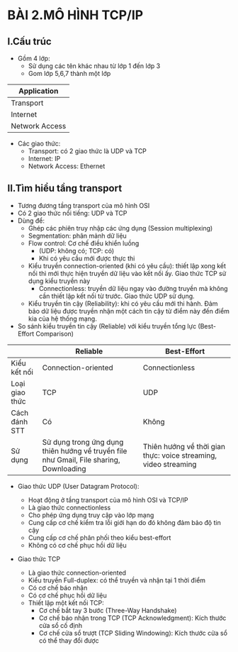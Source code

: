 # **BÀI 2.MÔ HÌNH TCP/IP**

## **I.Cấu trúc**
- Gồm 4 lớp:
  <ul>
  <li>Sử dụng các tên khác nhau từ lớp 1 đến lớp 3
  <li>Gom lớp 5,6,7 thành một lớp
  </ul>

|Application|
|-----------|
|Transport|
|Internet|
|Network Access|

- Các giao thức: 
  <ul>
  <li>Transport: có 2 giao thức là UDP và TCP
  <li>Internet: IP
  <li>Network Access: Ethernet
  </ul>

## **II.Tìm hiểu tầng transport**
- Tương đương tầng transport của mô hình OSI
- Có 2 giao thức nổi tiếng: UDP và TCP
- Dùng để:
  <ul>
  <li>Ghép các phiên truy nhập các ứng dụng (Session multiplexing)
  <li>Segmentation: phân mảnh dữ liệu
  <li>Flow control: Cơ chế điều khiển luồng
     <ul>
     <li>(UDP: không có; TCP: có)
     <li>Khi có yêu cầu mới được thực thi
     </ul>
  <li>Kiểu truyền connection-oriented (khi có yêu cầu): thiết lập xong kết nối thì mới thực hiện truyền dữ liệu vào kết nối ấy. Giao thức TCP sử dụng kiểu truyền này
     <ul>
     <li>Connectionless: truyền dữ liệu ngay vào đường truyền mà không cần thiết lập kết nối từ trước. Giao thức UDP sử dụng.
     </ul>
  <li>Kiểu truyền tin cậy (Reliability): khi có yêu cầu mới thi hành. Đảm bảo dữ liệu được truyền nhận một cách tin cậy từ điểm này đến điểm kia của hệ thống mạng.
  </ul>
- So sánh kiểu truyền tin cậy (Reliable) với kiểu truyền tổng lực (Best-Effort Comparison)

|    |Reliable|Best-Effort|
|----|--------|-----------|
|Kiểu kết nối|Connection-oriented|Connectionless|
|Loại giao thức|TCP|UDP|
|Cách đánh STT|Có|Không|
|Sử dụng|Sử dụng trong ứng dụng thiên hướng về truyền file như Gmail, File sharing, Downloading|Thiên hướng về thời gian thực: voice streaming, video streaming|

- Giao thức UDP (User Datagram Protocol):
  <ul>
  <li>Hoạt động ở tầng transport của mô hình OSI và TCP/IP
  <li>Là giao thức connectionless
  <li>Cho phép ứng dụng truy cập vào lớp mạng
  <li>Cung cấp cơ chế kiểm tra lỗi giới hạn do đó không đảm bảo độ tin cậy
  <li>Cung cấp cơ chế phân phối theo kiểu best-effort
  <li>Không có cơ chế phục hồi dữ liệu
  </ul>

- Giao thức TCP
  <ul>
  <li>Là giao thức connection-oriented
  <li>Kiểu truyền Full-duplex: có thể truyền và nhận tại 1 thời điểm
  <li>Có cơ chế báo nhận
  <li>Có cơ chế phục hồi dữ liệu 
  <li>Thiết lập một kết nối TCP:
      <ul>
      <li>Cơ chế bắt tay 3 bước (Three-Way Handshake)
      <li>Cơ chế báo nhận trong TCP (TCP Acknowledgment): Kích thước cửa sổ cố định
      <li>Cơ chế cửa sổ trượt (TCP Sliding Windowing): Kích thước cửa sổ có thể thay đổi được
      </ul>
  </ul>

